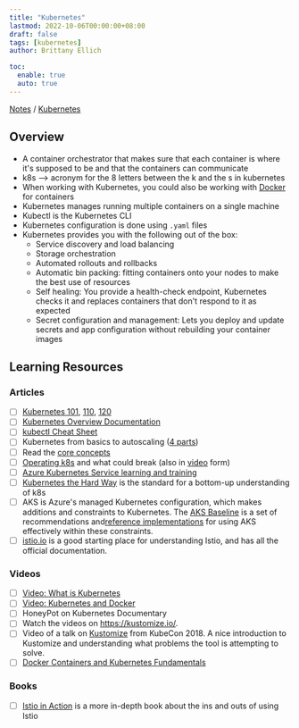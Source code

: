 ```yaml
---
title: "Kubernetes"
lastmod: 2022-10-06T00:00:00+08:00
draft: false
tags: [kubernetes]
author: Brittany Ellich

toc:
  enable: true
  auto: true
---
```


[Notes](../../notes) / [Kubernetes](./)

## Overview

* A container orchestrator that makes sure that each container is where it's supposed to be and that the containers can communicate
* k8s --> acronym for the 8 letters between the k and the s in kubernetes
* When working with Kubernetes, you could also be working with [Docker](./docker.md) for containers
* Kubernetes manages running multiple containers on a single machine
* Kubectl is the Kubernetes CLI
* Kubernetes configuration is done using `.yaml` files
* Kubernetes provides you with the following out of the box:
  * Service discovery and load balancing
  * Storage orchestration
  * Automated rollouts and rollbacks
  * Automatic bin packing: fitting containers onto your nodes to make the best use of resources
  * Self healing: You provide a health-check endpoint, Kubernetes checks it and replaces containers that don't respond to it as expected
  * Secret configuration and management: Lets you deploy and update secrets and app configuration without rebuilding your container images

## Learning Resources

### Articles

* [ ] [Kubernetes 101](https://medium.com/google-cloud/kubernetes-101-pods-nodes-containers-and-clusters-c1509e409e16), [110](https://medium.com/google-cloud/kubernetes-110-your-first-deployment-bf123c1d3f8), [120](https://medium.com/google-cloud/kubernetes-120-networking-basics-3b903f13093a)
* [ ] [Kubernetes Overview Documentation](https://kubernetes.io/docs/concepts/overview/)
* [ ] [kubectl Cheat Sheet](https://kubernetes.io/docs/reference/kubectl/cheatsheet/)
* [ ] Kubernetes from basics to autoscaling ([4 parts](https://softchris.github.io/pages/kubernetes-one.html))
* [ ] Read the [core concepts](https://kubernetes.io/docs/concepts/)
* [ ] [Operating k8s](https://stripe.com/blog/operating-kubernetes) and what could break (also in [video](https://www.youtube.com/watch?v=obB2IvCv-K0) form)
* [ ] [Azure Kubernetes Service learning and training](https://azure.microsoft.com/en-us/resources/kubernetes-learning-and-training/#overview)
* [ ] [Kubernetes the Hard Way](https://github.com/kelseyhightower/kubernetes-the-hard-way) is the standard for a bottom-up understanding of k8s
* [ ] AKS is Azure's managed Kubernetes configuration, which makes additions and constraints to Kubernetes. The [AKS Baseline](https://github.com/mspnp/aks-baseline) is a set of recommendations and[reference implementations](https://github.com/mspnp/aks-baseline) for using AKS effectively within these constraints.
* [ ] [istio.io](https://istio.io/) is a good starting place for understanding Istio, and has all the official documentation.

### Videos

* [ ] [Video: What is Kubernetes](https://www.youtube.com/watch?v=cC46cg5FFAM)
* [ ] [Video: Kubernetes and Docker](https://www.youtube.com/watch?v=PfRWP60qxPM)
* [ ] HoneyPot on Kubernetes Documentary
* [ ] Watch the videos on <https://kustomize.io/>.
* [ ] Video of a talk on [Kustomize](https://www.youtube.com/watch?v=ahMIBxufNR0) from KubeCon 2018. A nice introduction to Kustomize and understanding what problems the tool is attempting to solve.
* [ ] [Docker Containers and Kubernetes Fundamentals](https://www.youtube.com/watch?v=kTp5xUtcalw&themeRefresh=1)

### Books

* [ ] [Istio in Action](https://www.manning.com/books/istio-in-action) is a more in-depth book about the ins and outs of using Istio
